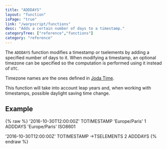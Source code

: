 ```yaml
---
title: "ADDDAYS"
layout: "function"
isPage: "true"
link: "/warpscript/functions"
desc: "Adds a certain number of days to a timestamp."
categoryTree: ["reference","functions"]
category: "reference"
---
```

 

The `ADDDAYS` function modifies a timestamp or tselements by adding a specified number of days to it. When modifying a timestamp, an optional timezone can be specified so the computation is performed using it instead of `UTC`.

Timezone names are the ones defined in [Joda Time](http://joda-time.sourceforge.net/timezones.html).

This function will take into account leap years and, when working with timestamps, possible daylight saving time change.

## Example ##

{% raw %}
<warp10-warpscript-widget backend="{{backend}}"  exec-endpoint="{{execEndpoint}}">'2016-10-30T12:00:00Z' TOTIMESTAMP
'Europe/Paris' 1 ADDDAYS
'Europe/Paris' ISO8601

'2016-10-30T12:00:00Z' TOTIMESTAMP
->TSELEMENTS
2 ADDDAYS
</warp10-warpscript-widget>
{% endraw %}        

